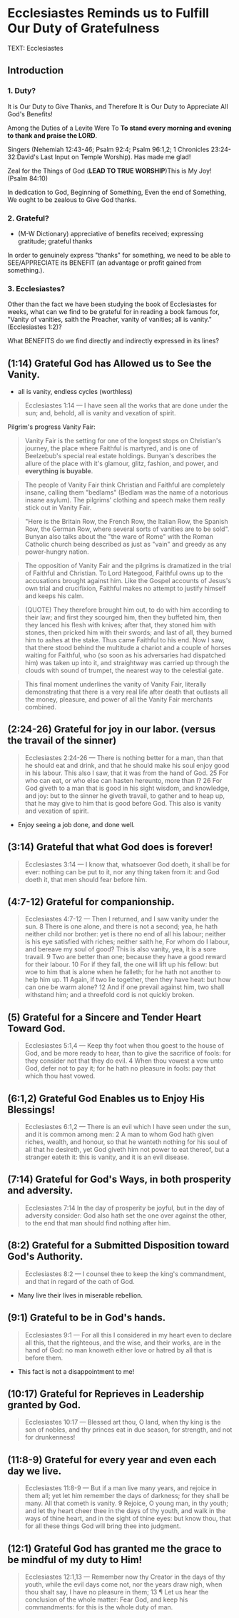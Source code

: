 # Ecclesiastes Reminds us to Fulfill Our Duty of Gratefulness

TEXT: Ecclesiastes

## Introduction

### 1. Duty?

It is Our Duty to Give Thanks, and Therefore It is Our Duty to Appreciate All God's Benefits!

Among the Duties of a Levite Were To **To stand every morning and evening to thank and praise the LORD**.

Singers (Nehemiah 12:43-46; Psalm 92:4; Psalm 96:1,2; 1 Chronicles 23:24-32:David's Last Input on Temple Worship).
Has made me glad!

Zeal for the Things of God (**LEAD TO TRUE WORSHIP**)This is My Joy! (Psalm 84:10)

In dedication to God, Beginning of Something, Even the end of Something, We ought to be zealous to Give God thanks.

### 2. Grateful?

- (M-W Dictionary) appreciative of benefits received; expressing gratitude; grateful thanks

In order to genuinely express "thanks" for something, we need to be able to SEE/APPRECIATE its BENEFIT (an advantage or profit gained from something.).

### 3. Ecclesiastes?

Other than the fact we have been studying the book of Ecclesiastes for weeks, what can we find to be grateful for in reading a book famous for, "Vanity of vanities, saith the Preacher, vanity of vanities; all is vanity." (Ecclesiastes 1:2)?

What BENEFITS do we find directly and indirectly expressed in its lines?

## (1:14) Grateful God has Allowed us to See the Vanity.

- all is vanity, endless cycles (worthless)

> Ecclesiastes 1:14 &mdash; I have seen all the works that are done under the sun; and, behold, all is vanity and vexation of spirit.

Pilgrim's progress Vanity Fair:

> Vanity Fair is the setting for one of the longest stops on Christian's journey, the place where Faithful is martyred, and is one of Beelzebub's special real estate holdings. Bunyan's describes the allure of the place with it's glamour, glitz, fashion, and power, and **everything is buyable**. 

> The people of Vanity Fair think Christian and Faithful are completely insane, calling them "bedlams" (Bedlam was the name of a notorious insane asylum). The pilgrims' clothing and speech make them really stick out in Vanity Fair. 

> "Here is the Britain Row, the French Row, the Italian Row, the Spanish Row, the German Row, where several sorts of vanities are to be sold". Bunyan also talks about the "the ware of Rome" with the Roman Catholic church being described as just as "vain" and greedy as any power-hungry nation. 

> The opposition of Vanity Fair and the pilgrims is dramatized in the trial of Faithful and Christian. To Lord Hategood, Faithful owns up to the accusations brought against him. Like the Gospel accounts of Jesus's own trial and crucifixion, Faithful makes no attempt to justify himself and keeps his calm.

> (QUOTE) They therefore brought him out, to do with him according to their law; and first they scourged him, then they buffeted him, then they lanced his flesh with knives; after that, they stoned him with stones, then pricked him with their swords; and last of all, they burned him to ashes at the stake. Thus came Faithful to his end. Now I saw, that there stood behind the multitude a chariot and a couple of horses waiting for Faithful, who (so soon as his adversaries had dispatched him) was taken up into it, and straightway was carried up through the clouds with sound of trumpet, the nearest way to the celestial gate.

> This final moment underlines the vanity of Vanity Fair, literally demonstrating that there is a very real life after death that outlasts all the money, pleasure, and power of all the Vanity Fair merchants combined.

## (2:24-26) Grateful for joy in our labor. (versus the travail of the sinner)

> Ecclesiastes 2:24-26 &mdash; There is nothing better for a man, than that he should eat and drink, and that he should make his soul enjoy good in his labour. This also I saw, that it was from the hand of God. 25 For who can eat, or who else can hasten hereunto, more than I? 26 For God giveth to a man that is good in his sight wisdom, and knowledge, and joy: but to the sinner he giveth travail, to gather and to heap up, that he may give to him that is good before God. This also is vanity and vexation of spirit.

- Enjoy seeing a job done, and done well.

## (3:14) Grateful that what God does is forever!

> Ecclesiastes 3:14 &mdash; I know that, whatsoever God doeth, it shall be for ever: nothing can be put to it, nor any thing taken from it: and God doeth it, that men should fear before him.

## (4:7-12) Grateful for companionship.

> Ecclesiastes 4:7-12 &mdash; Then I returned, and I saw vanity under the sun. 8 There is one alone, and there is not a second; yea, he hath neither child nor brother: yet is there no end of all his labour; neither is his eye satisfied with riches; neither saith he, For whom do I labour, and bereave my soul of good? This is also vanity, yea, it is a sore travail. 9 Two are better than one; because they have a good reward for their labour. 10 For if they fall, the one will lift up his fellow: but woe to him that is alone when he falleth; for he hath not another to help him up. 11 Again, if two lie together, then they have heat: but how can one be warm alone? 12 And if one prevail against him, two shall withstand him; and a threefold cord is not quickly broken.

## (5) Grateful for a Sincere and Tender Heart Toward God.

> Ecclesiastes 5:1,4 &mdash; Keep thy foot when thou goest to the house of God, and be more ready to hear, than to give the sacrifice of fools: for they consider not that they do evil. 4 When thou vowest a vow unto God, defer not to pay it; for he hath no pleasure in fools: pay that which thou hast vowed.

## (6:1,2) Grateful God Enables us to Enjoy His Blessings!

> Ecclesiastes 6:1,2 &mdash; There is an evil which I have seen under the sun, and it is common among men: 2 A man to whom God hath given riches, wealth, and honour, so that he wanteth nothing for his soul of all that he desireth, yet God giveth him not power to eat thereof, but a stranger eateth it: this is vanity, and it is an evil disease.

## (7:14) Grateful for God's Ways, in both prosperity and adversity. 

> Ecclesiastes 7:14 In the day of prosperity be joyful, but in the day of adversity consider: God also hath set the one over against the other, to the end that man should find nothing after him.

## (8:2) Grateful for a Submitted Disposition toward God's Authority.

> Ecclesiastes 8:2 &mdash; I counsel thee to keep the king's commandment, and that in regard of the oath of God.

- Many live their lives in miserable rebellion.

## (9:1) Grateful to be in God's hands.

> Ecclesiastes 9:1 &mdash; For all this I considered in my heart even to declare all this, that the righteous, and the wise, and their works, are in the hand of God: no man knoweth either love or hatred by all that is before them.

- This fact is not a disappointment to me!

## (10:17) Grateful for Reprieves in Leadership granted by God.

> Ecclesiastes 10:17 &mdash; Blessed art thou, O land, when thy king is the son of nobles, and thy princes eat in due season, for strength, and not for drunkenness!

## (11:8-9) Grateful for every year and even each day we live.

> Ecclesiastes 11:8-9 &mdash; But if a man live many years, and rejoice in them all; yet let him remember the days of darkness; for they shall be many. All that cometh is vanity. 9 Rejoice, O young man, in thy youth; and let thy heart cheer thee in the days of thy youth, and walk in the ways of thine heart, and in the sight of thine eyes: but know thou, that for all these things God will bring thee into judgment.

## (12:1) Grateful God has granted me the grace to be mindful of my duty to Him!

> Ecclesiastes 12:1,13 &mdash; Remember now thy Creator in the days of thy youth, while the evil days come not, nor the years draw nigh, when thou shalt say, I have no pleasure in them; 13 ¶ Let us hear the conclusion of the whole matter: Fear God, and keep his commandments: for this is the whole duty of man.